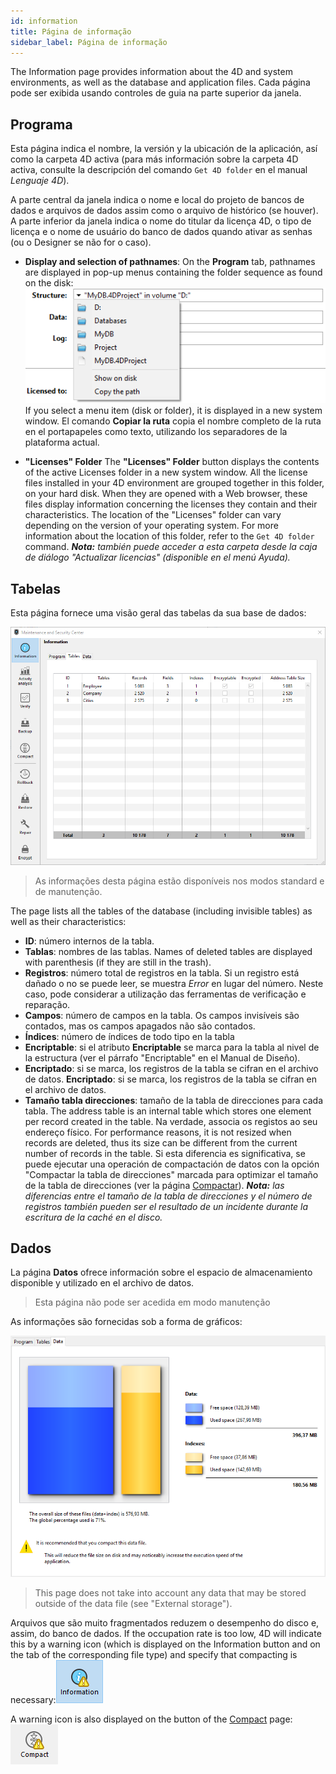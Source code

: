 ```yaml
---
id: information
title: Página de informação
sidebar_label: Página de informação
---
```


The Information page provides information about the 4D and system environments, as well as the database and application files. Cada página pode ser exibida usando controles de guia na parte superior da janela.

## Programa

Esta página indica el nombre, la versión y la ubicación de la aplicación, así como la carpeta 4D activa (para más información sobre la carpeta 4D activa, consulte la descripción del comando `Get 4D folder` en el manual *Lenguaje 4D*).

A parte central da janela indica o nome e local do projeto de bancos de dados e arquivos de dados assim como o arquivo de histórico (se houver). A parte inferior da janela indica o nome do titular da licença 4D, o tipo de licença e o nome de usuário do banco de dados quando ativar as senhas (ou o Designer se não for o caso).

- **Display and selection of pathnames**: On the **Program** tab, pathnames are displayed in pop-up menus containing the folder sequence as found on the disk:\
  ![](../assets/en/MSC/MSC_popup.png)
  If you select a menu item (disk or folder), it is displayed in a new system window.
  El comando **Copiar la ruta** copia el nombre completo de la ruta en el portapapeles como texto, utilizando los separadores de la plataforma actual.

- **"Licenses" Folder** The **"Licenses" Folder** button displays the contents of the active Licenses folder in a new system window. All the license files installed in your 4D environment are grouped together in this folder, on your hard disk. When they are opened with a Web browser, these files display information concerning the licenses they contain and their characteristics.
  The location of the "Licenses" folder can vary depending on the version of your operating system. For more information about the location of this folder, refer to the `Get 4D folder` command.
  ***Nota:** también puede acceder a esta carpeta desde la caja de diálogo "Actualizar licencias" (disponible en el menú Ayuda).*

## Tabelas

Esta página fornece uma visão geral das tabelas da sua base de dados:

![](../assets/en/MSC/MSC_Tables.png)

> As informações desta página estão disponíveis nos modos standard e de manutenção.

The page lists all the tables of the database (including invisible tables) as well as their characteristics:

- **ID**: número internos de la tabla.
- **Tablas**: nombres de las tablas. Names of deleted tables are displayed with parenthesis (if they are still in the trash).
- **Registros**: número total de registros en la tabla. Si un registro está dañado o no se puede leer, se muestra *Error* en lugar del número. Neste caso, pode considerar a utilização das ferramentas de verificação e reparação.
- **Campos**: número de campos en la tabla. Os campos invisíveis são contados, mas os campos apagados não são contados.
- **Índices**: número de índices de todo tipo en la tabla
- **Encriptable**: si el atributo **Encriptable** se marca para la tabla al nivel de la estructura (ver el párrafo "Encriptable" en el Manual de Diseño).
- **Encriptado**: si se marca, los registros de la tabla se cifran en el archivo de datos. **Encriptado**: si se marca, los registros de la tabla se cifran en el archivo de datos.
- **Tamaño tabla direcciones**: tamaño de la tabla de direcciones para cada tabla. The address table is an internal table which stores one element per record created in the table. Na verdade, associa os registos ao seu endereço físico. For performance reasons, it is not resized when records are deleted, thus its size can be different from the current number of records in the table. Si esta diferencia es significativa, se puede ejecutar una operación de compactación de datos con la opción "Compactar la tabla de direcciones" marcada para optimizar el tamaño de la tabla de direcciones (ver la página [Compactar](compact.md)).
  ***Nota:** las diferencias entre el tamaño de la tabla de direcciones y el número de registros también pueden ser el resultado de un incidente durante la escritura de la caché en el disco.*

## Dados

La página **Datos** ofrece información sobre el espacio de almacenamiento disponible y utilizado en el archivo de datos.

> Esta página não pode ser acedida em modo manutenção

As informações são fornecidas sob a forma de gráficos:

![](../assets/en/MSC/MSC_Data.png)

> This page does not take into account any data that may be stored outside of the data file (see "External storage").

Arquivos que são muito fragmentados reduzem o desempenho do disco e, assim, do banco de dados. If the occupation rate is too low, 4D will indicate this by a warning icon (which is displayed on the Information button and on the tab of the corresponding file type) and specify that compacting is necessary:![](../assets/en/MSC/MSC_infowarn.png)

A warning icon is also displayed on the button of the [Compact](compact.md) page:
![](../assets/en/MSC/MSC_compactwarn.png)
